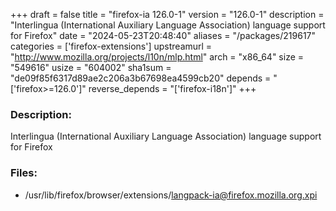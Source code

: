+++
draft = false
title = "firefox-ia 126.0-1"
version = "126.0-1"
description = "Interlingua (International Auxiliary Language Association) language support for Firefox"
date = "2024-05-23T20:48:40"
aliases = "/packages/219617"
categories = ['firefox-extensions']
upstreamurl = "http://www.mozilla.org/projects/l10n/mlp.html"
arch = "x86_64"
size = "549616"
usize = "604002"
sha1sum = "de09f85f6317d89ae2c206a3b67698ea4599cb20"
depends = "['firefox>=126.0']"
reverse_depends = "['firefox-i18n']"
+++
### Description: 
Interlingua (International Auxiliary Language Association) language support for Firefox

### Files: 
* /usr/lib/firefox/browser/extensions/langpack-ia@firefox.mozilla.org.xpi
